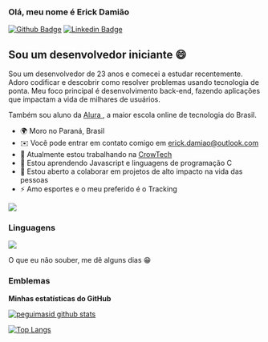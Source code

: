### Olá, meu nome é Erick Damião

[![Github Badge](https://img.shields.io/badge/-Github-000?style=flat-square&logo=Github&logoColor=white&link=https://github.com/erickdds23)](https://github.com/erickdds23)
[![Linkedin Badge](https://img.shields.io/badge/-LinkedIn-blue?style=flat-square&logo=Linkedin&logoColor=white&link=https://www.linkedin.com/in/erickdds/)](https://www.linkedin.com/in/erickdds/)

Sou um desenvolvedor iniciante 😄
------------------------

Sou um desenvolvedor de 23 anos e comecei a estudar recentemente. Adoro codificar e descobrir como resolver problemas usando tecnologia de ponta. Meu foco principal é desenvolvimento back-end, fazendo aplicações que impactam a vida de milhares de usuários.

Também sou aluno da [ Alura ](https://www.alura.com.br/), a maior escola online de tecnologia do Brasil.

* 🌍 Moro no Paraná, Brasil
* ✉️ Você pode entrar em contato comigo em [ erick.damiao@outlook.com ](mailto:erick.damiao@outlook.com)
* 🚀 Atualmente estou trabalhando na [ CrowTech ](https://crowtech.digital/)
* 🧠 Estou aprendendo Javascript e linguagens de programação C
* 🤝 Estou aberto a colaborar em projetos de alto impacto na vida das pessoas
* ⚡ Amo esportes e o meu preferido é o Tracking

<a href="https://www.github.com/erickdds23" target="_blank" rel="noreferrer"><img
src="https://img.shields.io/github/followers/erickdds23?logo=github&style=for-the-badge&color=3382ed&labelColor=171717" /></a>

###  Linguagens 
<img src="https://img.shields.io/badge/javascript%20-%23323330.svg?%style=for-the-badge&logo=javascript&logoColor=%23F7DF1E"/> 

O que eu não souber, me dê alguns dias 😁

###  Emblemas

<b>Minhas estatísticas do GitHub</b>


[![peguimasid github stats](https://github-readme-stats.vercel.app/api?username=erickdds23&show_icons=true&title_color=fff&icon_color=7159c1&text_color=f8f8f2&bg_color=171c24&count_private=true)](https://github.com/erickdds23)


[![Top Langs](https://github-readme-stats.vercel.app/api/top-langs/?username=erickdds23&layout=compact&title_color=fff&text_color=f8f8f2&hide=java&bg_color=171c24)](https://github.com/erickdds23)
